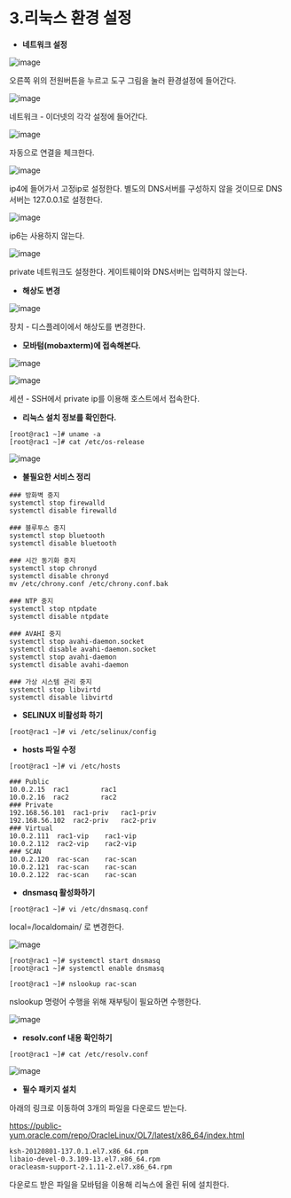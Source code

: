 # **3.리눅스 환경 설정**

- **네트워크 설정**

![image](https://github.com/oraclejyp/19c_rac_inst/assets/133745372/f2e59333-6725-4742-ba04-58b209fb1cc9)

오른쪽 위의 전원버튼을 누르고 도구 그림을 눌러 환경설정에 들어간다.

![image](https://github.com/oraclejyp/19c_rac_inst/assets/133745372/0dc926df-24ca-4537-8422-082d1d97ab84)

네트워크 - 이더넷의 각각 설정에 들어간다.

![image](https://github.com/oraclejyp/19c_rac_inst/assets/133745372/43148f7b-cec8-4556-a45a-3ff9d9268dfb)

자동으로 연결을 체크한다.

![image](https://github.com/oraclejyp/19c_rac_inst/assets/133745372/8e9ae993-7e92-4a19-b3a1-32320a4a757e)

ip4에 들어가서 고정ip로 설정한다. 별도의 DNS서버를 구성하지 않을 것이므로 DNS서버는 127.0.0.1로 설정한다.

![image](https://github.com/oraclejyp/19c_rac_inst/assets/133745372/c8c124b7-1490-48c5-ad9f-becdc05815df)

ip6는 사용하지 않는다.

![image](https://github.com/oraclejyp/19c_rac_inst/assets/133745372/c1ebcd45-3454-4c4b-b1c4-a4884c093d82)

private 네트워크도 설정한다. 게이트웨이와 DNS서버는 입력하지 않는다.

- **해상도 변경**

![image](https://github.com/oraclejyp/19c_rac_inst/assets/133745372/4dde5b2b-bcd2-4b9c-b085-1b651f71afce)

장치 - 디스플레이에서 해상도를 변경한다.



- **모바텀(mobaxterm)에 접속해본다.**

![image](https://github.com/oraclejyp/19c_rac_inst/assets/133745372/03b5a556-293b-4ae3-b86e-0da73b70a94f)

![image](https://github.com/oraclejyp/19c_rac_inst/assets/133745372/b6f38908-a001-4dbb-a32f-f9f796aa502c)

세션 - SSH에서 private ip를 이용해 호스트에서 접속한다.

- **리눅스 설치 정보를 확인한다.**

```
[root@rac1 ~]# uname -a
[root@rac1 ~]# cat /etc/os-release
```

![image](https://github.com/oraclejyp/19c_rac_inst/assets/133745372/0e94ce6f-fd8a-4b76-88b8-8fae0f57cd3a)


- **불필요한 서비스 정리**

```
### 방화벽 중지
systemctl stop firewalld
systemctl disable firewalld

### 블루투스 중지
systemctl stop bluetooth
systemctl disable bluetooth

### 시간 동기화 중지
systemctl stop chronyd
systemctl disable chronyd
mv /etc/chrony.conf /etc/chrony.conf.bak

### NTP 중지
systemctl stop ntpdate
systemctl disable ntpdate

### AVAHI 중지
systemctl stop avahi-daemon.socket
systemctl disable avahi-daemon.socket
systemctl stop avahi-daemon
systemctl disable avahi-daemon

### 가상 시스템 관리 중지
systemctl stop libvirtd
systemctl disable libvirtd
```
- **SELINUX 비활성화 하기**

```
[root@rac1 ~]# vi /etc/selinux/config
```

- **hosts 파일 수정**
```
[root@rac1 ~]# vi /etc/hosts

### Public
10.0.2.15  rac1        rac1
10.0.2.16  rac2        rac2
### Private
192.168.56.101  rac1-priv   rac1-priv
192.168.56.102  rac2-priv   rac2-priv
### Virtual
10.0.2.111  rac1-vip    rac1-vip
10.0.2.112  rac2-vip    rac2-vip
### SCAN
10.0.2.120  rac-scan    rac-scan
10.0.2.121  rac-scan    rac-scan
10.0.2.122  rac-scan    rac-scan
```

- **dnsmasq 활성화하기**

```
[root@rac1 ~]# vi /etc/dnsmasq.conf
```

local=/localdomain/ 로 변경한다.

![image](https://github.com/oraclejyp/19c_rac_inst/assets/133745372/69ecbd74-979d-4432-92cc-b9fd39c33950)

```
[root@rac1 ~]# systemctl start dnsmasq
[root@rac1 ~]# systemctl enable dnsmasq

[root@rac1 ~]# nslookup rac-scan
```

nslookup 명령어 수행을 위해 재부팅이 필요하면 수행한다.

![image](https://github.com/oraclejyp/19c_rac_inst/assets/133745372/5716153f-6012-4c39-8617-a7c84fca9254)

- **resolv.conf 내용 확인하기**

```
[root@rac1 ~]# cat /etc/resolv.conf
```

![image](https://github.com/oraclejyp/19c_rac_inst/assets/133745372/4fedc55b-c6c7-4d17-93d8-c39715c96b27)

- **필수 패키지 설치**

아래의 링크로 이동하여 3개의 파일을 다운로드 받는다.

https://public-yum.oracle.com/repo/OracleLinux/OL7/latest/x86_64/index.html

```
ksh-20120801-137.0.1.el7.x86_64.rpm
libaio-devel-0.3.109-13.el7.x86_64.rpm
oracleasm-support-2.1.11-2.el7.x86_64.rpm
```

다운로드 받은 파일을 모바텀을 이용해 리눅스에 올린 뒤에 설치한다.

